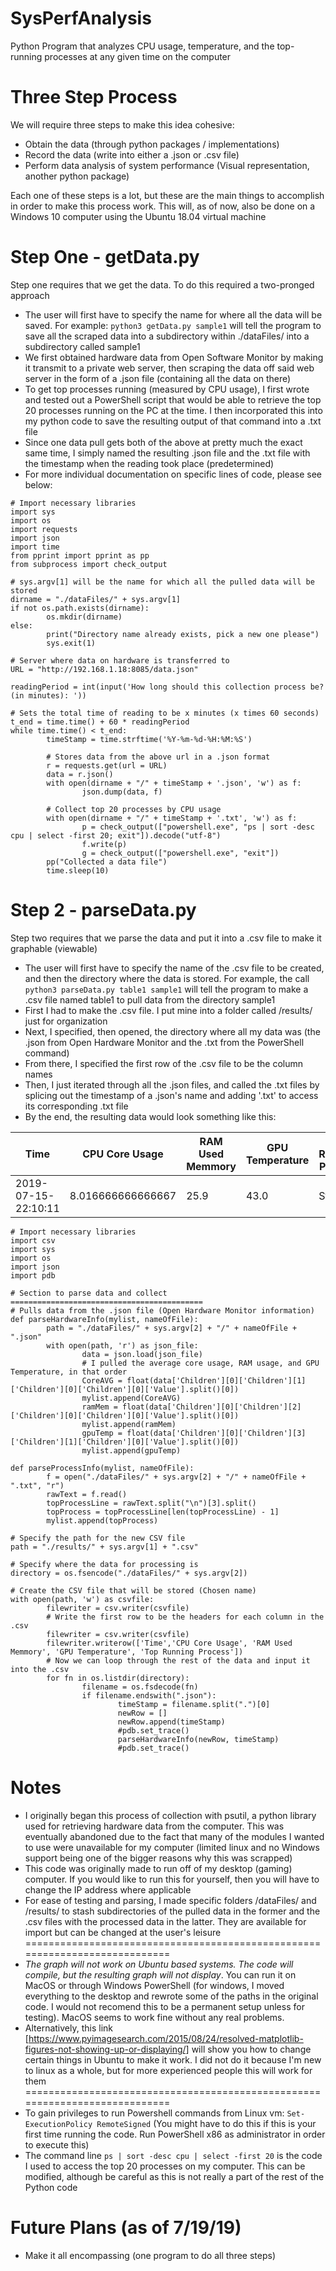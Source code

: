 # SysPerfAnalysis
Python Program that analyzes CPU usage, temperature, and the top-running processes at any given time on the computer

# Three Step Process
We will require three steps to make this idea cohesive:
* Obtain the data (through python packages / implementations)
* Record the data (write into either a .json or .csv file)
* Perform data analysis of system performance (Visual representation, another python package)

Each one of these steps is a lot, but these are the main things to accomplish in order to make this process work. This will, as of now, also be done on a Windows 10 computer using the Ubuntu 18.04 virtual machine 

# Step One - getData.py 
Step one requires that we get the data. To do this required a two-pronged approach
* The user will first have to specify the name for where all the data will be saved. For example: `python3 getData.py sample1` will tell the program to save all the scraped data into a subdirectory within ./dataFiles/ into a subdirectory called sample1
* We first obtained hardware data from Open Software Monitor by making it transmit to a private web server, then scraping the data off said web server in the form of a .json file (containing all the data on there)
* To get top processes running (measured by CPU usage), I first wrote and tested out a PowerShell script that would be able to retrieve the top 20 processes running on the PC at the time. I then incorporated this into my python code to save the resulting output of that command into a .txt file
* Since one data pull gets both of the above at pretty much the exact same time, I simply named the resulting .json file and the .txt file with the timestamp when the reading took place (predetermined)
* For more individual documentation on specific lines of code, please see below:

```
# Import necessary libraries
import sys
import os
import requests
import json
import time
from pprint import pprint as pp
from subprocess import check_output

# sys.argv[1] will be the name for which all the pulled data will be stored
dirname = "./dataFiles/" + sys.argv[1]
if not os.path.exists(dirname):
        os.mkdir(dirname)
else:
        print("Directory name already exists, pick a new one please")
        sys.exit(1)

# Server where data on hardware is transferred to
URL = "http://192.168.1.18:8085/data.json"

readingPeriod = int(input('How long should this collection process be? (in minutes): '))

# Sets the total time of reading to be x minutes (x times 60 seconds)
t_end = time.time() + 60 * readingPeriod
while time.time() < t_end:
        timeStamp = time.strftime('%Y-%m-%d-%H:%M:%S')

        # Stores data from the above url in a .json format
        r = requests.get(url = URL)
        data = r.json()
        with open(dirname + "/" + timeStamp + '.json', 'w') as f:
                json.dump(data, f)

        # Collect top 20 processes by CPU usage
        with open(dirname + "/" + timeStamp + '.txt', 'w') as f:
                p = check_output(["powershell.exe", "ps | sort -desc cpu | select -first 20; exit"]).decode("utf-8")
                f.write(p)
                g = check_output(["powershell.exe", "exit"])
        pp("Collected a data file")
        time.sleep(10)
```
# Step 2 - parseData.py
Step two requires that we parse the data and put it into a .csv file to make it graphable (viewable)
* The user will first have to specify the name of the .csv file to be created, and then the directory where the data is stored. For example, the call `python3 parseData.py table1 sample1` will tell the program to make a .csv file named table1 to pull data from the directory sample1
* First I had to make the .csv file. I put mine into a folder called /results/ just for organization
* Next, I specified, then opened, the directory where all my data was (the .json from Open Hardware Monitor and the .txt from the PowerShell command)
* From there, I specified the first row of the .csv file to be the column names 
* Then, I just iterated through all the .json files, and called the .txt files by splicing out the timestamp of a .json's name and adding '.txt' to access its corresponding .txt file
* By the end, the resulting data would look something like this:

Time|CPU Core Usage|RAM Used Memmory|GPU Temperature|Top Running Process
|---|---|---|---|---|
2019-07-15-22:10:11|8.016666666666667|25.9|43.0|Steam

```
# Import necessary libraries
import csv
import sys
import os
import json
import pdb

# Section to parse data and collect ===========================================
# Pulls data from the .json file (Open Hardware Monitor information)
def parseHardwareInfo(mylist, nameOfFile):
        path = "./dataFiles/" + sys.argv[2] + "/" + nameOfFile + ".json"
        with open(path, 'r') as json_file:
                data = json.load(json_file)
                # I pulled the average core usage, RAM usage, and GPU Temperature, in that order
                CoreAVG = float(data['Children'][0]['Children'][1]['Children'][0]['Children'][0]['Value'].split()[0])
                mylist.append(CoreAVG)
                ramMem = float(data['Children'][0]['Children'][2]['Children'][0]['Children'][0]['Value'].split()[0])
                mylist.append(ramMem)
                gpuTemp = float(data['Children'][0]['Children'][3]['Children'][1]['Children'][0]['Value'].split()[0])
                mylist.append(gpuTemp)

def parseProcessInfo(mylist, nameOfFile):
        f = open("./dataFiles/" + sys.argv[2] + "/" + nameOfFile + ".txt", "r")
        rawText = f.read()
        topProcessLine = rawText.split("\n")[3].split()
        topProcess = topProcessLine[len(topProcessLine) - 1]
        mylist.append(topProcess)

# Specify the path for the new CSV file
path = "./results/" + sys.argv[1] + ".csv"

# Specify where the data for processing is
directory = os.fsencode("./dataFiles/" + sys.argv[2])

# Create the CSV file that will be stored (Chosen name)
with open(path, 'w') as csvfile:
        filewriter = csv.writer(csvfile)
        # Write the first row to be the headers for each column in the .csv
        filewriter = csv.writer(csvfile)
        filewriter.writerow(['Time','CPU Core Usage', 'RAM Used Memmory', 'GPU Temperature', 'Top Running Process'])
        # Now we can loop through the rest of the data and input it into the .csv
        for fn in os.listdir(directory):
                filename = os.fsdecode(fn)
                if filename.endswith(".json"):
                        timeStamp = filename.split(".")[0]
                        newRow = []
                        newRow.append(timeStamp)
                        #pdb.set_trace()
                        parseHardwareInfo(newRow, timeStamp)
                        #pdb.set_trace()
```

# Notes
* I originally began this process of collection with psutil, a python library used for retrieving hardware data from the computer. This was eventually abandoned due to the fact that many of the modules I wanted to use were unavailable for my computer (limited linux and no Windows support being one of the bigger reasons why this was scrapped)
* This code was originally made to run off of my desktop (gaming) computer. If you would like to run this for yourself, then you will have to change the IP address where applicable
* For ease of testing and parsing, I made specific folders /dataFiles/ and /results/ to stash subdirectories of the pulled data in the former and the .csv files with the processed data in the latter. They are available for import but can be changed at the user's leisure
============================================================================
* _The graph will not work on Ubuntu based systems. The code will compile, but the resulting graph will not display_. You can run it on MacOS or through Windows PowerShell (for windows, I moved everything to the desktop and rewrote some of the paths in the original code. I would not recomend this to be a permanent setup unless for testing). MacOS seems to work fine without any real problems.
* Alternatively, this link [https://www.pyimagesearch.com/2015/08/24/resolved-matplotlib-figures-not-showing-up-or-displaying/] will show you how to change certain things in Ubuntu to make it work. I did not do it because I'm new to linux as a whole, but for more experienced people this will work for them
============================================================================
* To gain privileges to run Powershell commands from Linux vm: `Set-ExecutionPolicy RemoteSigned` (You might have to do this if this is your first time running the code. Run PowerShell x86 as administrator in order to execute this)
* The command line `ps | sort -desc cpu | select -first 20` is the code I used to access the top 20 processes on my computer. This can be modified, although be careful as this is not really a part of the rest of the Python code

# Future Plans (as of 7/19/19)
* Make it all encompassing (one program to do all three steps)




